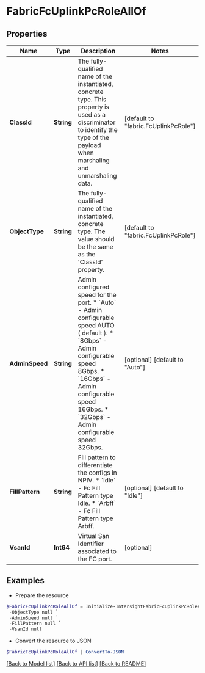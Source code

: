 # FabricFcUplinkPcRoleAllOf
## Properties

Name | Type | Description | Notes
------------ | ------------- | ------------- | -------------
**ClassId** | **String** | The fully-qualified name of the instantiated, concrete type. This property is used as a discriminator to identify the type of the payload when marshaling and unmarshaling data. | [default to "fabric.FcUplinkPcRole"]
**ObjectType** | **String** | The fully-qualified name of the instantiated, concrete type. The value should be the same as the &#39;ClassId&#39; property. | [default to "fabric.FcUplinkPcRole"]
**AdminSpeed** | **String** | Admin configured speed for the port. * &#x60;Auto&#x60; - Admin configurable speed AUTO ( default ). * &#x60;8Gbps&#x60; - Admin configurable speed 8Gbps. * &#x60;16Gbps&#x60; - Admin configurable speed 16Gbps. * &#x60;32Gbps&#x60; - Admin configurable speed 32Gbps. | [optional] [default to "Auto"]
**FillPattern** | **String** | Fill pattern to differentiate the configs in NPIV. * &#x60;Idle&#x60; - Fc Fill Pattern type Idle. * &#x60;Arbff&#x60; - Fc Fill Pattern type Arbff. | [optional] [default to "Idle"]
**VsanId** | **Int64** | Virtual San Identifier associated to the FC port. | [optional] 

## Examples

- Prepare the resource
```powershell
$FabricFcUplinkPcRoleAllOf = Initialize-IntersightFabricFcUplinkPcRoleAllOf  -ClassId null `
 -ObjectType null `
 -AdminSpeed null `
 -FillPattern null `
 -VsanId null
```

- Convert the resource to JSON
```powershell
$FabricFcUplinkPcRoleAllOf | ConvertTo-JSON
```

[[Back to Model list]](../README.md#documentation-for-models) [[Back to API list]](../README.md#documentation-for-api-endpoints) [[Back to README]](../README.md)

